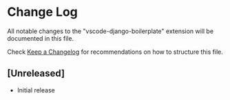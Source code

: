 # Change Log
All notable changes to the "vscode-django-boilerplate" extension will be documented in this file.

Check [Keep a Changelog](http://keepachangelog.com/) for recommendations on how to structure this file.

## [Unreleased]
- Initial release